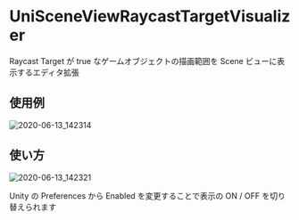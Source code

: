 # UniSceneViewRaycastTargetVisualizer

Raycast Target が true なゲームオブジェクトの描画範囲を Scene ビューに表示するエディタ拡張

## 使用例

![2020-06-13_142314](https://user-images.githubusercontent.com/6134875/84560730-96c37600-ad81-11ea-9683-da857465ec43.png)

## 使い方

![2020-06-13_142321](https://user-images.githubusercontent.com/6134875/84560732-975c0c80-ad81-11ea-9da8-91b06dde9525.png)

Unity の Preferences から Enabled を変更することで表示の ON / OFF を切り替えられます  

